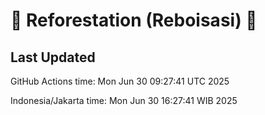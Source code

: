 
# 🌳 Reforestation (Reboisasi) 🌲

## Last Updated

GitHub Actions time: Mon Jun 30 09:27:41 UTC 2025

Indonesia/Jakarta time: Mon Jun 30 16:27:41 WIB 2025
